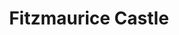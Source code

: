 ---
title: "Fitzmaurice Castle"
address: " Ballybunion, Co. Kerry"
tel: "+353 (0)66 712 1288"
county: "Kerry"
category: "Castles"
type: "Content"
lat: "52.52350997924805"
lng: "-9.671728134155273"
---